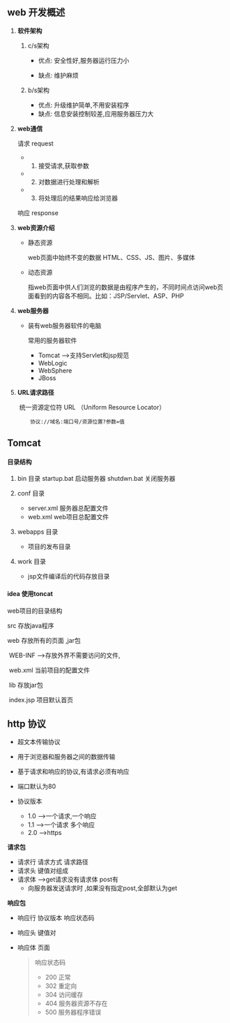 ## web 开发概述

1. **软件架构**

   1. c/s架构

      * 优点:  安全性好,服务器运行压力小

      * 缺点:  维护麻烦

   2. b/s架构

      * 优点:  升级维护简单,不用安装程序
      * 缺点:  信息安装控制较差,应用服务器压力大

2. **web通信**

   请求 request

   * 1.  接受请求,获取参数
   * 2. 对数据进行处理和解析
   * 3. 将处理后的结果响应给浏览器

   响应 response



3. **web资源介绍**

   * 静态资源

     web页面中始终不变的数据 HTML、CSS、JS、图片、多媒体

   * 动态资源

     指web页面中供人们浏览的数据是由程序产生的，不同时间点访问web页面看到的内容各不相同。比如：JSP/Servlet、ASP、PHP

4. **web服务器**

   * 装有web服务器软件的电脑

     常用的服务器软件

     * Tomcat  -->支持Servlet和jsp规范
     * WebLogic 
     * WebSphere
     * JBoss

5. **URL请求路径**

   ​	统一资源定位符  URL （Uniform Resource Locator） 

   `	协议://域名:端口号/资源位置?参数=值`



## Tomcat



#### 目录结构

1. bin 目录 startup.bat 启动服务器 shutdwn.bat 关闭服务器
2. conf 目录 
   * server.xml  服务器总配置文件
   * web.xml  web项目总配置文件

3. webapps  目录
   * 项目的发布目录

4. work 目录
   * jsp文件编译后的代码存放目录

#### idea 使用toncat

web项目的目录结构

src  存放java程序

web 存放所有的页面 ,jar包

​	WEB-INF   -->存放外界不需要访问的文件,

​		web.xml 当前项目的配置文件

​		lib   存放jar包

​	index.jsp  项目默认首页



## http 协议

* 超文本传输协议
* 用于浏览器和服务器之间的数据传输

* 基于请求和响应的协议,有请求必须有响应
* 端口默认为80
* 协议版本
  * 1.0 -->一个请求,一个响应
  * 1.1 -->一个请求  多个响应
  * 2.0 -->https

**请求包**

* 请求行  请求方式 请求路径
* 请求头  键值对组成
* 请求体  -->get请求没有请求体 post有
  * 向服务器发送请求时 ,如果没有指定post,全部默认为get

**响应包**

- 响应行  协议版本  响应状态码

- 响应头  键值对

- 响应体   页面

  > 响应状态码  
  >
  > * 200  正常
  > * 302  重定向  
  > * 304  访问缓存
  > * 404  服务器资源不存在
  > * 500  服务器程序错误
